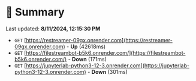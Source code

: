 # 📖 Summary
Last updated: **8/11/2024, 12:15:30 PM**

- `GET` [https://restreamer-09gx.onrender.com](https://restreamer-09gx.onrender.com) - **Up** (42618ms)
- `GET` [https://filestreambot-b5k6.onrender.com/](https://filestreambot-b5k6.onrender.com/) - **Down** (171ms)
- `GET` [https://jupyterlab-python3-12-3.onrender.com](https://jupyterlab-python3-12-3.onrender.com) - **Down** (301ms)
